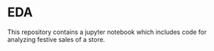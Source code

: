 # EDA
This repository contains a jupyter notebook which includes code for analyzing festive sales of a store.
